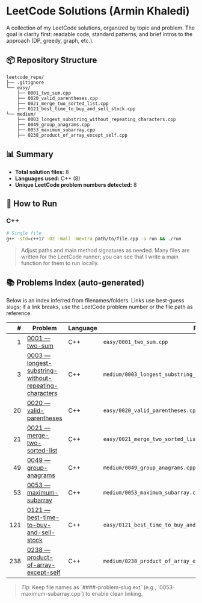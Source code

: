 # LeetCode Solutions (Armin Khaledi)

A collection of my LeetCode solutions, organized by topic and problem. The goal is clarity first: readable code, standard patterns, and brief intros to the approach (DP, greedy, graph, etc.).

## 📦 Repository Structure

```
leetcode_repo/
├── .gitignore
└── easy/
    ├── 0001_two_sum.cpp
    ├── 0020_valid_parentheses.cpp
    ├── 0021_merge_two_sorted_list.cpp
    ├── 0121_best_time_to_buy_and_sell_stock.cpp
└── medium/
    ├── 0003_longest_substring_without_repeating_characters.cpp
    ├── 0049_group_anagrams.cpp
    ├── 0053_maximum_subarray.cpp
    ├── 0238_product_of_array_except_self.cpp
```

## 📊 Summary

- **Total solution files:** 8
- **Languages used:** C++ (8)
- **Unique LeetCode problem numbers detected:** 8

## 🚀 How to Run

### C++
```bash
# Single file
g++ -std=c++17 -O2 -Wall -Wextra path/to/file.cpp -o run && ./run
```

> Adjust paths and main method signatures as needed. Many files are written for the LeetCode runner; you can see that I write a main function for them to run locally.


## 📚 Problems Index (auto-generated)

Below is an index inferred from filenames/folders. Links use best-guess slugs; if a link breaks, use the LeetCode problem number or the file path as reference.

| # | Problem | Language | File |
|---:|---|---|---|
| 1 | [0001 — two-sum](https://leetcode.com/problems/two-sum/) | C++ | `easy/0001_two_sum.cpp` |
| 3 | [0003 — longest-substring-without-repeating-characters](https://leetcode.com/problems/longest-substring-without-repeating-characters/) | C++ | `medium/0003_longest_substring_without_repeating_characters.cpp` |
| 20 | [0020 — valid-parentheses](https://leetcode.com/problems/valid-parentheses/) | C++ | `easy/0020_valid_parentheses.cpp` |
| 21 | [0021 — merge-two-sorted-list](https://leetcode.com/problems/merge-two-sorted-list/) | C++ | `easy/0021_merge_two_sorted_list.cpp` |
| 49 | [0049 — group-anagrams](https://leetcode.com/problems/group-anagrams/) | C++ | `medium/0049_group_anagrams.cpp` |
| 53 | [0053 — maximum-subarray](https://leetcode.com/problems/maximum-subarray/) | C++ | `medium/0053_maximum_subarray.cpp` |
| 121 | [0121 — best-time-to-buy-and-sell-stock](https://leetcode.com/problems/best-time-to-buy-and-sell-stock/) | C++ | `easy/0121_best_time_to_buy_and_sell_stock.cpp` |
| 238 | [0238 — product-of-array-except-self](https://leetcode.com/problems/product-of-array-except-self/) | C++ | `medium/0238_product_of_array_except_self.cpp` |

> _Tip:_ Keep file names as \`####-problem-slug.ext\` (e.g., \`0053-maximum-subarray.cpp\`) to enable clean linking.
